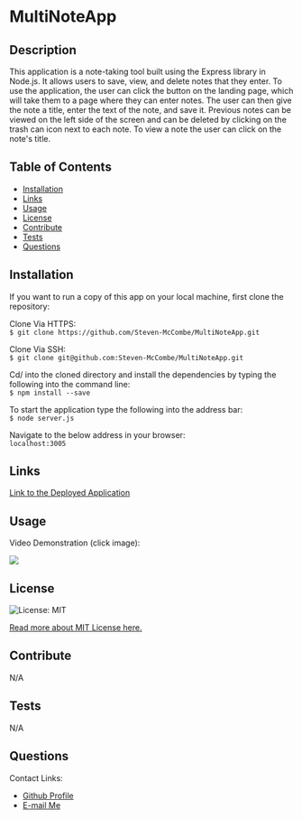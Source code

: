 # MultiNoteApp

## Description
This application is a note-taking tool built using the Express library in Node.js. It allows users to save, view, and delete notes that they enter. To use the application, the user can click the button on the landing page, which will take them to a page where they can enter notes. The user can then give the note a title, enter the text of the note, and save it. Previous notes can be viewed on the left side of the screen and can be deleted by clicking on the trash can icon next to each note. To view a note the user can click on the note's title. 

## Table of Contents
* [Installation](#installation)
* [Links](#Links)
* [Usage](#usage)
* [License](#license)
* [Contribute](#contribute)
* [Tests](#tests)
* [Questions](#questions)

## Installation
If you want to run a copy of this app on your local machine, first clone the repository:  

Clone Via HTTPS:  
```$ git clone https://github.com/Steven-McCombe/MultiNoteApp.git```

Clone Via SSH:  
```$ git clone git@github.com:Steven-McCombe/MultiNoteApp.git```

Cd/ into the cloned directory and install the dependencies by typing the following into the command line:  
```$ npm install --save```

To start the application type the following into the address bar:  
```$ node server.js```

Navigate to the below address in your browser:  
```localhost:3005```

## Links
[Link to the Deployed Application](https://vast-taiga-79786.herokuapp.com)
## Usage
Video Demonstration (click image):

[<img src="./public/assets/images/Application_Screenshot.png">](https://watch.screencastify.com/v/EDhBGtwSEtfvfi7BRPxW )

## License 
  ![License: MIT](https://img.shields.io/badge/License-MIT-yellow.svg) 

  [Read more about MIT License here.](https://opensource.org/licenses/MIT)
  
  

## Contribute
N/A

## Tests
N/A

## Questions
Contact Links:
- [Github Profile](https://github.com/STEVEN-MCCOMBE)
- [E-mail Me](mailto:smccombe93@gmail.com)

